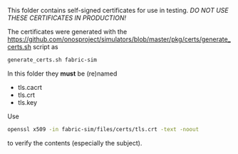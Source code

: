 <!--
SPDX-FileCopyrightText: 2022-present Intel Corporation

SPDX-License-Identifier: Apache-2.0
-->

This folder contains self-signed certificates for use in testing. _DO NOT USE THESE
CERTIFICATES IN PRODUCTION!_

The certificates were generated with the
https://github.com/onosproject/simulators/blob/master/pkg/certs/generate_certs.sh 
script as
```bash
generate_certs.sh fabric-sim
```

In this folder they **must** be (re)named
* tls.cacrt
* tls.crt
* tls.key

Use
```bash
openssl x509 -in fabric-sim/files/certs/tls.crt -text -noout
```
to verify the contents (especially the subject).

